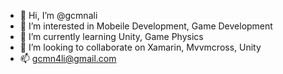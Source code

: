 - 👋 Hi, I’m @gcmnali
- 👀 I’m interested in Mobeile Development, Game Development
- 🌱 I’m currently learning Unity, Game Physics
- 💞️ I’m looking to collaborate on Xamarin, Mvvmcross, Unity
- 📫 gcmn4li@gmail.com

<!---
gcmnali/gcmnali is a ✨ special ✨ repository because its `README.md` (this file) appears on your GitHub profile.
You can click the Preview link to take a look at your changes.
--->
